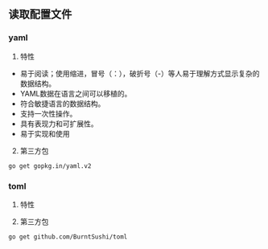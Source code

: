 ## 读取配置文件 

### yaml 
1. 特性  
+ 易于阅读；使用缩进，冒号（：），破折号（-）等人易于理解方式显示复杂的数据结构。  
+ YAML数据在语言之间可以移植的。  
+ 符合敏捷语言的数据结构。  
+ 支持一次性操作。  
+ 具有表现力和可扩展性。  
+ 易于实现和使用  

2. 第三方包  
```
go get gopkg.in/yaml.v2  
```

### toml  
1. 特性 

2. 第三方包 
```
go get github.com/BurntSushi/toml
```